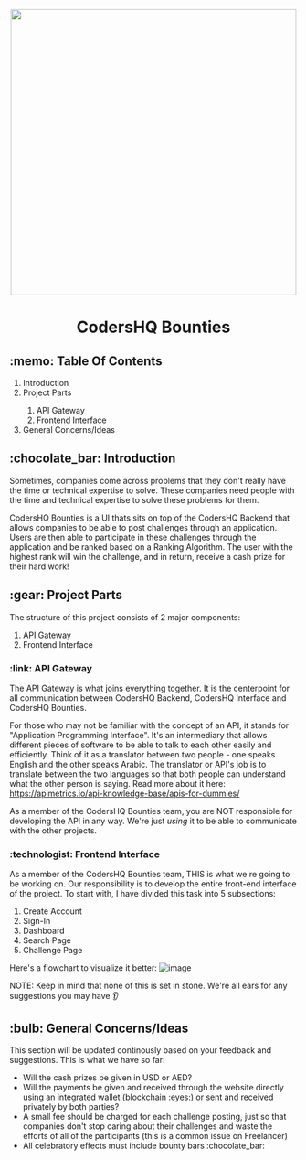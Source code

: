 <p align="center">
 <img width="500" src="https://user-images.githubusercontent.com/92259277/190894050-ba6b293d-c3b0-4679-86aa-61622a4dafde.png">
<h1 align="center">CodersHQ Bounties</h1>

<h2>:memo: Table Of Contents</h2>
<ol>
  <li>Introduction</li>
  <li>Project Parts</li>
  <ol>
    <li>API Gateway</li>
    <li>Frontend Interface</li>
  </ol>
  <li>General Concerns/Ideas</li>
</ol>

<h2>:chocolate_bar: Introduction</h2>
<p>Sometimes, companies come across problems that they don't really have the time or technical expertise to solve. These companies need people with the time and technical expertise to solve these problems for them.

CodersHQ Bounties is a UI thats sits on top of the CodersHQ Backend that allows companies to be able to post challenges through an application. Users are then able to participate in these challenges through the application and be ranked based on a Ranking Algorithm. The user with the highest rank will win the challenge, and in return, receive a cash prize for their hard work!</p>

<h2>:gear: Project Parts</h2>
<p>The structure of this project consists of 2 major components:</p>
<ol>
  <li>API Gateway</li>
  <li>Frontend Interface</li>
</ol>

<h3>:link: API Gateway</h3>
<p>The API Gateway is what joins everything together. It is the centerpoint for all communication between CodersHQ Backend, CodersHQ Interface and CodersHQ Bounties.

For those who may not be familiar with the concept of an API, it stands for "Application Programming Interface". It's an intermediary that allows different pieces of software to be able to talk to each other easily and efficiently. Think of it as a translator between two people - one speaks English and the other speaks Arabic. The translator or API's job is to translate between the two languages so that both people can understand what the other person is saying. Read more about it here: https://apimetrics.io/api-knowledge-base/apis-for-dummies/

As a member of the CodersHQ Bounties team, you are NOT responsible for developing the API in any way. We're just <i>using</i> it to be able to communicate with the other projects.</p>

<h3>:technologist: Frontend Interface</h3>
As a member of the CodersHQ Bounties team, THIS is what we're going to be working on. Our responsibility is to develop the entire front-end interface of the project. To start with, I have divided this task into 5 subsections:
<ol>
  <li>Create Account</li>
  <li>Sign-In</li>
  <li>Dashboard</li>
  <li>Search Page</li>
  <li>Challenge Page</li>
</ol>

Here's a flowchart to visualize it better:
![image](https://user-images.githubusercontent.com/92259277/190863663-111c8895-cbf1-451c-9601-3a171b98490b.png)

NOTE: Keep in mind that none of this is set in stone. We're all ears for any suggestions you may have :ear:

<h2>:bulb: General Concerns/Ideas</h2>
<p>This section will be updated continously based on your feedback and suggestions. This is what we have so far:</p>
<ul>
  <li>Will the cash prizes be given in USD or AED?</li>
  <li>Will the payments be given and received through the website directly using an integrated wallet (blockchain :eyes:) or sent and received privately by both parties?</li>
  <li>A small fee should be charged for each challenge posting, just so that companies don't stop caring about their challenges and waste the efforts of all of the participants (this is a common issue on Freelancer)</li>
  <li>All celebratory effects must include bounty bars :chocolate_bar:</li>
</ul>
